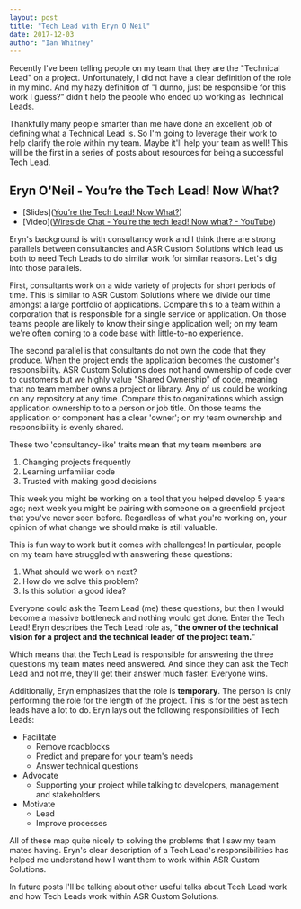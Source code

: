```yaml
---
layout: post
title: "Tech Lead with Eryn O'Neil"
date: 2017-12-03
author: "Ian Whitney"
---
```

Recently I've been telling people on my team that they are the "Technical Lead" on a project. Unfortunately, I did not have a clear definition of the role in my mind. And my hazy definition of "I dunno, just be responsible for this work I guess?" didn't help the people who ended up working as Technical Leads.

Thankfully many people smarter than me have done an excellent job of defining what a Technical Lead is.  So I'm going to leverage their work to help clarify the role within my team. Maybe it'll help your team as well! This will be the first in a series of posts about resources for being a successful Tech Lead.

## Eryn O'Neil - You’re the Tech Lead! Now What?
* [Slides]([You’re the Tech Lead! Now What?](https://www.slideshare.net/eryno/youre-the-tech-lead-now-what-midwest-php-2014))
* [Video]([Wireside Chat - You’re the tech lead! Now what? - YouTube](https://www.youtube.com/watch?v=rIE-vL_3YG8))

Eryn's background is with consultancy work and I think there are strong parallels between consultancies and ASR Custom Solutions which lead us both to need Tech Leads to do similar work for similar reasons. Let's dig into those parallels.

First, consultants work on a wide variety of projects for short periods of time. This is similar to ASR Custom Solutions where we divide our time amongst a large portfolio of applications. Compare this to a team within a corporation that is responsible for a single service or application. On those teams people are likely to know their single application well; on my team we're often coming to a code base with little-to-no experience.

The second parallel is that consultants do not own the code that they produce. When the project ends the application becomes the customer's responsibility. ASR Custom Solutions does not hand ownership of code over to customers but we highly value "Shared Ownership" of code, meaning that no team member owns a project or library. Any of us could be working on any repository at any time. Compare this to organizations which assign application ownership to to a person or job title. On those teams the application or component has a clear 'owner'; on my team ownership and responsibility is evenly shared.

These two 'consultancy-like' traits mean that my team members are

1. Changing projects frequently
2. Learning unfamiliar code
3. Trusted with making good decisions

This week you might be working on a tool that you helped develop 5 years ago; next week you might be pairing with someone on a greenfield project that you've never seen before. Regardless of what you're working on, your opinion of what change we should make is still valuable.

This is fun way to work but it comes with challenges! In particular, people on my team have struggled with answering these questions:

1. What should we work on next?
2. How do we solve this problem?
3. Is this solution a good idea?

Everyone could ask the Team Lead (me) these questions, but then I would become a massive bottleneck and nothing would get done. Enter the Tech Lead! Eryn describes the Tech Lead role as, "**the owner of the technical vision for a project and the technical leader of the project team.**"

Which means that the Tech Lead is responsible for answering the three questions my team mates need answered. And since they can ask the Tech Lead and not me, they'll get their answer much faster. Everyone wins.

Additionally, Eryn emphasizes that the role is **temporary**. The person is only performing the role for the length of the project. This is for the best as tech leads have a lot to do. Eryn lays out the following responsibilities of Tech Leads:

* Facilitate
	* Remove roadblocks
	* Predict and prepare for your team's needs
	* Answer technical questions
* Advocate
	* Supporting your project while talking to developers, management and stakeholders
* Motivate
	* Lead
	* Improve processes

All of these map quite nicely to solving the problems that I saw my team mates having. Eryn's clear description of a Tech Lead's responsibilities has helped me understand how I want them to work within ASR Custom Solutions.

In future posts I'll be talking about other useful talks about Tech Lead work and how Tech Leads work within ASR Custom Solutions.
